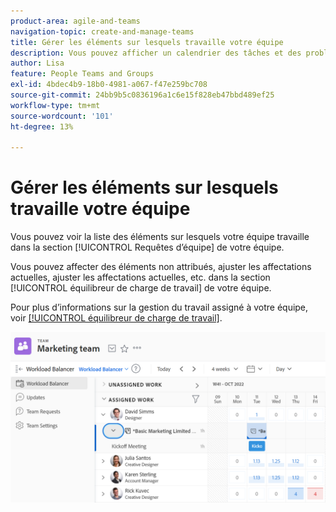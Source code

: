 ```yaml
---
product-area: agile-and-teams
navigation-topic: create-and-manage-teams
title: Gérer les éléments sur lesquels travaille votre équipe
description: Vous pouvez afficher un calendrier des tâches et des problèmes sur lesquels votre équipe travaille actuellement. Vous pouvez affecter des éléments non attribués, ajuster les affectations actuelles, ajuster les affectations actuelles, etc.
author: Lisa
feature: People Teams and Groups
exl-id: 4bdec4b9-18b0-4981-a067-f47e259bc708
source-git-commit: 24bb9b5c0836196a1c6e15f828eb47bbd489ef25
workflow-type: tm+mt
source-wordcount: '101'
ht-degree: 13%

---
```


# Gérer les éléments sur lesquels travaille votre équipe

Vous pouvez voir la liste des éléments sur lesquels votre équipe travaille dans la section [!UICONTROL Requêtes d’équipe] de votre équipe.

Vous pouvez affecter des éléments non attribués, ajuster les affectations actuelles, ajuster les affectations actuelles, etc. dans la section [!UICONTROL équilibreur de charge de travail] de votre équipe.

Pour plus d’informations sur la gestion du travail assigné à votre équipe, voir [[!UICONTROL équilibreur de charge de travail]](../../resource-mgmt/workload-balancer/assign-work-in-workload-balancer.md).

![](assets/team-page-with-team-requests-and-balancer-sections-left.png)
